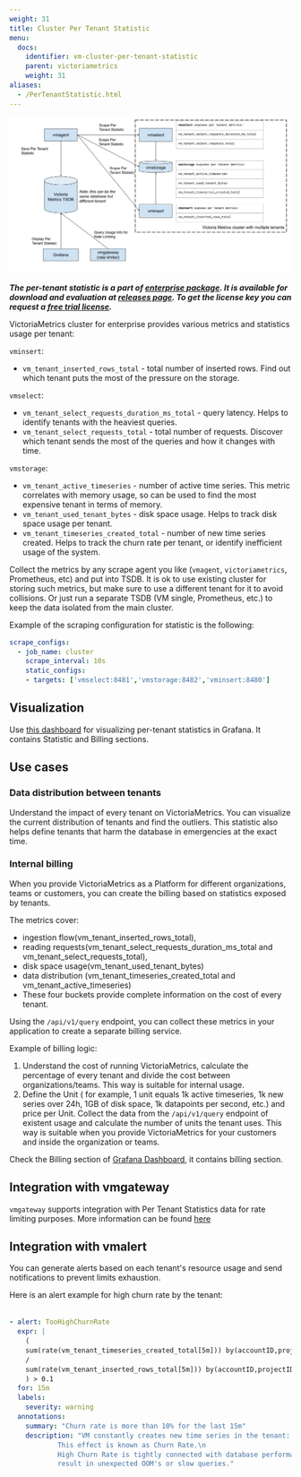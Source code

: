 ```yaml
---
weight: 31
title: Cluster Per Tenant Statistic
menu:
  docs:
    identifier: vm-cluster-per-tenant-statistic
    parent: victoriametrics
    weight: 31
aliases:
  - /PerTenantStatistic.html
---
```

![cluster-per-tenant-stat](PerTenantStatistic-stats.webp)

***The per-tenant statistic is a part of [enterprise package](https://docs.victoriametrics.com/enterprise/). It is available for download and evaluation at [releases page](https://github.com/VictoriaMetrics/VictoriaMetrics/releases/latest).
To get the license key you can request a [free trial license](https://victoriametrics.com/products/enterprise/trial/).***

VictoriaMetrics cluster for enterprise provides various metrics and statistics usage per tenant:

`vminsert`:
  * `vm_tenant_inserted_rows_total` - total number of inserted rows. Find out which tenant puts the most of the pressure on the storage.

`vmselect`:
  * `vm_tenant_select_requests_duration_ms_total` - query latency. Helps to identify tenants with the heaviest queries.
  * `vm_tenant_select_requests_total` - total number of requests. Discover which tenant sends the most of the queries and how it changes with time.

`vmstorage`:
  * `vm_tenant_active_timeseries` - number of active time series. This metric correlates with memory usage, so can be used to find the most expensive tenant in terms of memory.
  * `vm_tenant_used_tenant_bytes` - disk space usage. Helps to track disk space usage per tenant.
  * `vm_tenant_timeseries_created_total` - number of new time series created. Helps to track
    the churn rate per tenant, or identify inefficient usage of the system.

Collect the metrics by any scrape agent you like (`vmagent`, `victoriametrics`, Prometheus, etc) and put into TSDB.
It is ok to use existing cluster for storing such metrics, but make sure to use a different tenant for it to avoid collisions.
Or just run a separate TSDB (VM single, Prometheus, etc.) to keep the data isolated from the main cluster.

Example of the scraping configuration for statistic is the following:

```yaml
scrape_configs:
  - job_name: cluster
    scrape_interval: 10s
    static_configs:
    - targets: ['vmselect:8481','vmstorage:8482','vminsert:8480']
```

## Visualization

Use [this dashboard](https://grafana.com/grafana/dashboards/16399) for visualizing per-tenant statistics in Grafana.
It contains Statistic and Billing sections.

## Use cases

### Data distribution between tenants

Understand the impact of every tenant on VictoriaMetrics. You can visualize the current distribution of tenants and find the outliers. This statistic also helps define tenants that harm the database in emergencies at the exact time.

### Internal billing

When you provide VictoriaMetrics as a Platform for different organizations, teams or customers, you can create the billing based on statistics exposed by tenants.

The metrics cover:

* ingestion flow(vm_tenant_inserted_rows_total),
* reading requests(vm_tenant_select_requests_duration_ms_total and vm_tenant_select_requests_total),
* disk space usage(vm_tenant_used_tenant_bytes)
* data distribution (vm_tenant_timeseries_created_total and vm_tenant_active_timeseries)
* These four buckets provide complete information on the cost of every tenant.

Using the `/api/v1/query` endpoint, you can collect these metrics in your application to create a separate billing service.

Example of billing logic:
1. Understand the cost of running VictoriaMetrics, calculate the percentage of every tenant and divide the cost between organizations/teams. This way is suitable for internal usage.
1. Define the Unit ( for example, 1 unit equals 1k active timeseries, 1k new series over 24h, 1GB of disk space, 1k datapoints per second, etc.) and price per Unit. Collect the data from the `/api/v1/query` endpoint of existent usage and calculate the number of units the tenant uses. This way is suitable when you provide VictoriaMetrics for your customers and inside the organization or teams.

Check the Billing section of [Grafana Dashboard](#visualization), it contains billing section.

## Integration with vmgateway

`vmgateway` supports integration with Per Tenant Statistics data for rate limiting purposes.
More information can be found [here](https://docs.victoriametrics.com/vmgateway/)

## Integration with vmalert

You can generate alerts based on each tenant's resource usage and send notifications
to prevent limits exhaustion.

Here is an alert example for high churn rate by the tenant:

```yaml

- alert: TooHighChurnRate
  expr: |
    (
    sum(rate(vm_tenant_timeseries_created_total[5m])) by(accountID,projectID)
    /
    sum(rate(vm_tenant_inserted_rows_total[5m])) by(accountID,projectID)
    ) > 0.1
  for: 15m
  labels:
    severity: warning
  annotations:
    summary: "Churn rate is more than 10% for the last 15m"
    description: "VM constantly creates new time series in the tenant: {{ $labels.accountID }}:{{ $labels.projectID }}.\n
            This effect is known as Churn Rate.\n
            High Churn Rate is tightly connected with database performance and may
            result in unexpected OOM's or slow queries."
```

